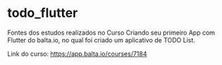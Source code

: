 # todo_flutter

Fontes dos estudos realizados no Curso Criando seu primeiro App com Flutter do balta.io, no qual foi criado um aplicativo de TODO List.

Link do curso: https://app.balta.io/courses/7184